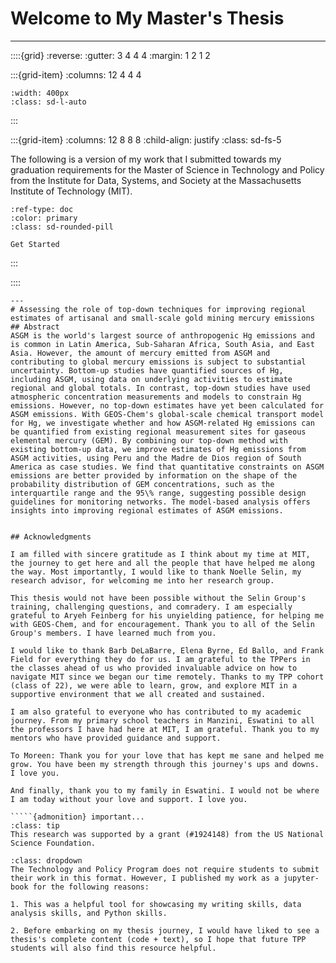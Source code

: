 

# Welcome to My Master's Thesis
---
::::{grid}
:reverse:
:gutter: 3 4 4 4
:margin: 1 2 1 2

:::{grid-item}
:columns: 12 4 4 4

```{image} shakes.png
:width: 400px
:class: sd-l-auto
```

:::

:::{grid-item}
:columns: 12 8 8 8
:child-align: justify
:class: sd-fs-5



The following is a version of my work that I submitted towards my graduation requirements for the Master of Science in Technology and Policy from the Institute for Data, Systems, and Society at the Massachusetts Institute of Technology (MIT).

```{button-ref} book/chap1
:ref-type: doc
:color: primary
:class: sd-rounded-pill

Get Started
```

:::

::::

```
---
# Assessing the role of top-down techniques for improving regional estimates of artisanal and small-scale gold mining mercury emissions
## Abstract
ASGM is the world's largest source of anthropogenic Hg emissions and is common in Latin America, Sub-Saharan Africa, South Asia, and East Asia. However, the amount of mercury emitted from ASGM and contributing to global mercury emissions is subject to substantial uncertainty. Bottom-up studies have quantified sources of Hg, including ASGM, using data on underlying activities to estimate regional and global totals. In contrast, top-down studies have used atmospheric concentration measurements and models to constrain Hg emissions. However, no top-down estimates have yet been calculated for ASGM emissions. With GEOS-Chem's global-scale chemical transport model for Hg, we investigate whether and how ASGM-related Hg emissions can be quantified from existing regional measurement sites for gaseous elemental mercury (GEM). By combining our top-down method with existing bottom-up data, we improve estimates of Hg emissions from ASGM activities, using Peru and the Madre de Dios region of South America as case studies. We find that quantitative constraints on ASGM emissions are better provided by information on the shape of the probability distribution of GEM concentrations, such as the interquartile range and the 95\% range, suggesting possible design guidelines for monitoring networks. The model-based analysis offers insights into improving regional estimates of ASGM emissions. 


## Acknowledgments

I am filled with sincere gratitude as I think about my time at MIT, the journey to get here and all the people that have helped me along the way. Most importantly, I would like to thank Noelle Selin, my research advisor, for welcoming me into her research group. 

This thesis would not have been possible without the Selin Group's training, challenging questions, and comradery. I am especially grateful to Aryeh Feinberg for his unyielding patience, for helping me with GEOS-Chem, and for encouragement. Thank you to all of the Selin Group's members. I have learned much from you.

I would like to thank Barb DeLaBarre, Elena Byrne, Ed Ballo, and Frank Field for everything they do for us. I am grateful to the TPPers in the classes ahead of us who provided invaluable advice on how to navigate MIT since we began our time remotely. Thanks to my TPP cohort (class of 22), we were able to learn, grow, and explore MIT in a supportive environment that we all created and sustained. 

I am also grateful to everyone who has contributed to my academic journey. From my primary school teachers in Manzini, Eswatini to all the professors I have had here at MIT, I am grateful. Thank you to my mentors who have provided guidance and support. 

To Moreen: Thank you for your love that has kept me sane and helped me grow. You have been my strength through this journey's ups and downs. I love you. 

And finally, thank you to my family in Eswatini. I would not be where I am today without your love and support. I love you.

`````{admonition} important...
:class: tip
This research was supported by a grant (#1924148) from the US National Science Foundation.
`````
```{note}
:class: dropdown
The Technology and Policy Program does not require students to submit their work in this format. However, I published my work as a jupyter-book for the following reasons:

1. This was a helpful tool for showcasing my writing skills, data analysis skills, and Python skills.

2. Before embarking on my thesis journey, I would have liked to see a thesis's complete content (code + text), so I hope that future TPP students will also find this resource helpful.
 